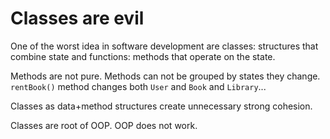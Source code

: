 # Classes are evil

One of the worst idea in software development are classes: structures that combine state and functions: methods that operate on the state.

Methods are not pure. Methods can not be grouped by states they change. `rentBook()` method changes both `User` and `Book` and `Library`...

Classes as data+method structures create unnecessary strong cohesion.

Classes are root of OOP. OOP does not work.